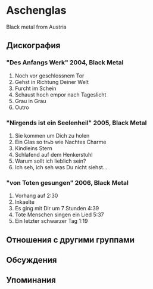 # Aschenglas

Black metal from Austria

## Дискография

### "Des Anfangs Werk" 2004, Black Metal

01. Noch vor geschlossnem Tor 
02. Gehst in Richtung Deiner Welt 
03. Furcht im Schein 
04. Schaust hoch empor nach Tageslicht 
05. Grau in Grau 
06. Outro

### "Nirgends ist ein Seelenheil" 2005, Black Metal

01. Sie kommen um Dich zu holen 
02. Ein Glas so trьb wie Nachtes Charme 
03. Kindleins Stern 
04. Schlafend auf dem Henkerstuhl 
05. Warum sollt ich lieblich sein? 
06. Ich seh, ich seh was Du nicht siehst...

### "von Toten gesungen" 2006, Black Metal

1. Vorhang auf 2:30
2. Inkaelte
3. Es ging mit Dir um 7 Stunden 4:39
4. Tote Menschen singen ein Lied 5:37
5. Ein letzter schwarzer Tag 1:19


## Отношения с другими группами


## Обсуждения


## Упоминания

